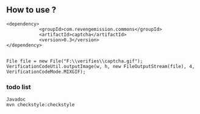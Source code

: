 

## How to use ?

````
<dependency>
			<groupId>com.revengemission.commons</groupId>
			<artifactId>captcha</artifactId>
			<version>0.3</version>
</dependency>
````
````

File file = new File("F:\\verifies\\captcha.gif");
VerificationCodeUtil.outputImage(w, h, new FileOutputStream(file), 4, VerificationCodeMode.MIXGIF);

````

### todo list 
````
Javadoc
mvn checkstyle:checkstyle
````